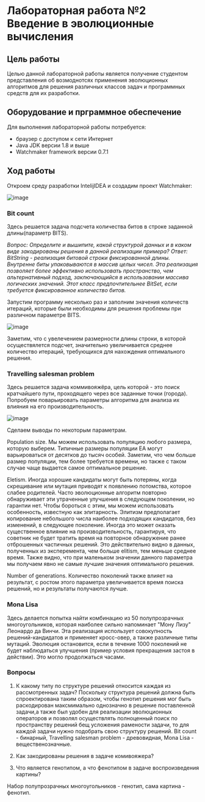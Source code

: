 # Лабораторная работа №2 Введение в эволюционные вычисления
## Цель работы
Целью данной лабораторной работы является получение студентом представления об возмоднотсях применения эволюционных алгоритмов для решения различных классов задач и программных средств для их разработки.
## Оборудование и прграммное обеспечение
Для выполнения лабораторной работы потребуется:
* браузер с доступом к сети Интернет
* Java JDK версии 1.8 и выше
* Watchmaker framework  версии 0.7.1
## Ход работы

Откроем среду разработки  IntelijIDEA и создадим проект  Watchmaker:

![image](https://user-images.githubusercontent.com/91135334/219938722-a94b2454-d475-412c-b7a5-7ae9de3cf41e.png)

### Bit count

Здесь решается задача подсчета количества битов в строке заданной длины(параметр BITS). 

*Вопрос: Определите и вышипите, какой структурой данных и в каком виде закодированы решения в данной реализации примера?*
*Ответ: BitString - реализация битовой строки фиксированной длины. Внутренне биты упаковываются в массив целых чисел. Эта реализация позволяет более эффективно использовать пространство, чем альтернативный подход, заключающийся в использовании массива логических значений. Этот класс предпочтительнее BitSet, если требуется фиксированное количество битов.*

Запустим программу несколько раз и заполним значения количеств итераций, которые были необходимы для решения проблемы при различном параметре  BITS. 

![image](https://user-images.githubusercontent.com/91135334/219969169-ab3250d5-0ba1-479e-bd3e-534c0f85af1d.png)

Заметим, что с увелечением размерности длины строки, в которой осуществялется подсчет, значительно увеличивается среднее количество итераций, требующихся для нахождения оптимального решения.

###  Travelling salesman problem

Здесь решается задача коммивояжёра, цель которой - это поиск кратчайшего пути, проходящего через все заданные точки (города). Попробуем поварьировать параметры алгоритма для анализа их влияния на его производительность.

![image](https://user-images.githubusercontent.com/91135334/219973869-9f170c45-aea3-40b8-89e5-64677f389698.png)

Сделаем выводы по некоторым параметрам. 

Population size. Мы можем использовать популяцию любого размера, которую выберем. Типичные размеры популяции EA могут варьироваться от десятков до тысяч особей. Заметим, что чем больше размер популяции, тем более требуется времени, но также с таком случае чаще выдается самое оптимальное решение.


Eletism. Иногда хорошие кандидаты могут быть потеряны, когда скрещивание или мутация приводят к появлению потомства, которое слабее родителей. Часто эволюционные алгоритм повторно обнаруживает эти утраченные улучшения в следующем поколении, но гарантии нет. Чтобы бороться с этим, мы можем использовать особенность, известную как элитарность. Элитизм предполагает копирование небольшого числа наиболее подходящих кандидатов, без изменений, в следующее поколение. Иногда это может оказать существенное влияние на производительность, гарантируя, что советник не будет тратить время на повторное обнаружение ранее отброшенных частичных решений. Это действительно видно в данных, полученных из эксперемента, чем больше  elitism, тем меньше среднее время. Также видно, что при маленьком значении данного параметра мы получаем явно не самые лучшие значения оптимального решения. 

Number of generations. Количество поколений также влияет на результат, с ростом этого параметра увеличивается время поиска решений, но и результаты получаются лучше. 

### Mona Lisa
 
Здесь делается попытка найти комбинацию из 50 полупрозрачных многоугольников, которая наиболее сильно напоминает "Мону Лизу" Леонардо да Винчи. Эта реализация использует совокупность решений-кандидатов и применяет кросс-овер, а также различные типы мутаций. Эволюция остановится, если в течение 1000 поколений не будет наблюдаться улучшения (пример условия прекращения застоя в действии). Это могло продолжаться часами.



### Вопросы

1. К какому типу по структуре решений относится каждая из рассмотренных задач?
Поскольку структура решений должна быть спроектирована таким образом, чтобы генотип решения мог быть раскодирован максмимально однозначно в решение поставленной задачи,а также был удобен для реализации эволюционных операторов и позволял осуществлять полноценный поиск по пространству решений бещ усложения рамености задачи, то для каждой задачи нужно подобрать свою структуру решений.  Bit count - бинарный, Travelling salesman problem - древовидная, Mona Lisa - вещественозначные. 

2. Как закодированы решения в задаче комивояжера?



3. Что является генотипом, а что фенотипом в задаче воспроизведения картины?

Набор полупрозрачных многоугольников -  генотип, сама картина - фенотип.
